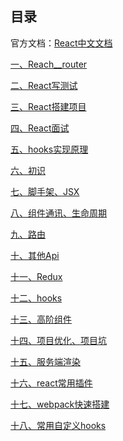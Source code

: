 ## 目录官方文档：[React中文文档](https://zh-hans.reactjs.org/)[一、Reach__router](Reach__router.md)[二、React写测试](React写测试.md)[三、React搭建项目](React搭建项目.md)[四、React面试](React面试.md)[五、hooks实现原理](hooks实现原理.md)[六、初识](react-01%20初识.md)[七、脚手架、JSX](react-02%20脚手架、JSX.md)[八、组件通讯、生命周期](react-03%20组件通讯、生命周期.md)[九、路由](react-04%20路由.md)[十、其他Api](react-05%20其他Api.md)[十一、Redux](react-06%20Redux.md)[十二、hooks](react-07%20hooks.md)[十三、高阶组件](react-08%20高阶组件.md)[十四、项目优化、项目坑](react-09%20项目优化、项目坑.md)[十五、服务端渲染](react-10%20服务端渲染.md)[十六、react常用插件](react常用插件.md)[十七、webpack快速搭建](webpack快速搭建.md)[十八、常用自定义hooks](常用自定义hooks.md)